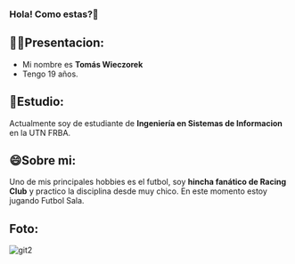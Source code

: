 ### Hola! Como estas?👋 

## 🙋‍♂️Presentacion:
- Mi nombre es **Tomás Wieczorek** 
- Tengo 19 años.

## 📖Estudio:
Actualmente soy de estudiante de **Ingeniería en Sistemas de Informacion** en la UTN FRBA.

## 😄Sobre mi:
Uno de mis principales hobbies es el futbol, soy **hincha fanático de Racing Club** y practico la disciplina desde muy chico. En este momento estoy jugando Futbol Sala.

## Foto:
![git2](https://github.com/user-attachments/assets/ade4db1e-21bd-45c7-815f-f4b6de8e3c48)


